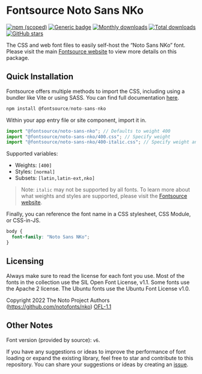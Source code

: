 # Fontsource Noto Sans NKo

[![npm (scoped)](https://img.shields.io/npm/v/@fontsource/noto-sans-nko?color=brightgreen)](https://www.npmjs.com/package/@fontsource/noto-sans-nko) [![Generic badge](https://img.shields.io/badge/fontsource-passing-brightgreen)](https://github.com/fontsource/fontsource) [![Monthly downloads](https://badgen.net/npm/dm/@fontsource/noto-sans-nko)](https://github.com/fontsource/fontsource) [![Total downloads](https://badgen.net/npm/dt/@fontsource/noto-sans-nko)](https://github.com/fontsource/fontsource) [![GitHub stars](https://img.shields.io/github/stars/fontsource/fontsource.svg?style=social&label=Star)](https://github.com/fontsource/fontsource/stargazers)

The CSS and web font files to easily self-host the “Noto Sans NKo” font. Please visit the main [Fontsource website](https://fontsource.org/fonts/noto-sans-nko) to view more details on this package.

## Quick Installation

Fontsource offers multiple methods to import the CSS, including using a bundler like Vite or using SASS. You can find full documentation [here](https://fontsource.org/docs/getting-started/introduction).

```javascript
npm install @fontsource/noto-sans-nko
```

Within your app entry file or site component, import it in.

```javascript
import "@fontsource/noto-sans-nko"; // Defaults to weight 400
import "@fontsource/noto-sans-nko/400.css"; // Specify weight
import "@fontsource/noto-sans-nko/400-italic.css"; // Specify weight and style
```

Supported variables:
- Weights: `[400]`
- Styles: `[normal]`
- Subsets: `[latin,latin-ext,nko]`

> Note: `italic` may not be supported by all fonts. To learn more about what weights and styles are supported, please visit the [Fontsource website](https://fontsource.org/fonts/noto-sans-nko).

Finally, you can reference the font name in a CSS stylesheet, CSS Module, or CSS-in-JS.

```css
body {
  font-family: "Noto Sans NKo";
}
```

## Licensing
Always make sure to read the license for each font you use. Most of the fonts in the collection use the SIL Open Font License, v1.1. Some fonts use the Apache 2 license. The Ubuntu fonts use the Ubuntu Font License v1.0.

Copyright 2022 The Noto Project Authors (https://github.com/notofonts/nko)
[OFL-1.1](http://scripts.sil.org/OFL)

## Other Notes
Font version (provided by source): `v6`.

If you have any suggestions or ideas to improve the performance of font loading or expand the existing library, feel free to star and contribute to this repository. You can share your suggestions or ideas by creating an [issue](https://github.com/fontsource/fontsource/issues).